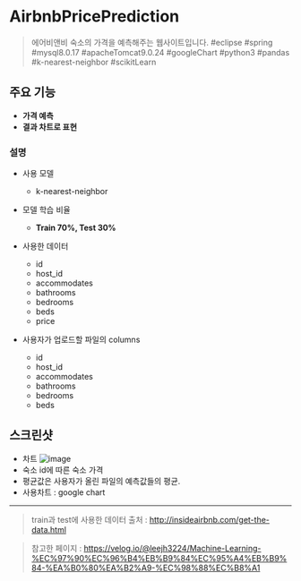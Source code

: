 # AirbnbPricePrediction
> 에어비앤비 숙소의 가격을 예측해주는 웹사이트입니다.
#eclipse #spring #mysql8.0.17 #apacheTomcat9.0.24 #googleChart
#python3 #pandas #k-nearest-neighbor #scikitLearn

## 주요 기능
- **가격 예측**
- **결과 차트로 표현**
### 설명
- 사용 모델
  + k-nearest-neighbor
- 모델 학습 비율
  + **Train 70%, Test 30%**
- 사용한 데이터  
  + id
  + host_id
  + accommodates
  + bathrooms
  + bedrooms
  + beds
  + price

- 사용자가 업로드할 파일의 columns
  + id
  + host_id
  + accommodates
  + bathrooms
  + bedrooms
  + beds

## 스크린샷
- 차트
![image](https://user-images.githubusercontent.com/54883322/76288391-f6753580-62e9-11ea-9d14-42a6ff33af69.png)
- 숙소 id에 따른 숙소 가격
- 평균값은 사용자가 올린 파일의 예측값들의 평균.
- 사용차트 :  google chart
---------------------------------------
> train과 test에 사용한 데이터 출처 : <http://insideairbnb.com/get-the-data.html>

> 참고한 페이지 : <https://velog.io/@leejh3224/Machine-Learning-%EC%97%90%EC%96%B4%EB%B9%84%EC%95%A4%EB%B9%84-%EA%B0%80%EA%B2%A9-%EC%98%88%EC%B8%A1>

